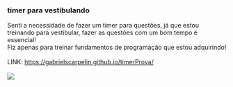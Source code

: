 ### timer para vestibulando
Senti a necessidade de fazer um timer para questões, já que estou treinando para vestibular, fazer as questões com um bom tempo é essencial!
<br>
Fiz apenas para treinar fundamentos de programação que estou adquirindo!
<br>
<br>
LINK: https://gabrielscarpelin.github.io/timerProva/
<br>
<br>
<img src="https://user-images.githubusercontent.com/78825939/164862481-2589244c-d705-446f-8ffa-40c6538444e5.png">
